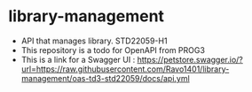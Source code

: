 # library-management
- API that manages library. STD22059-H1
- This repository is a todo for OpenAPI from PROG3
- This is a link for a Swagger UI : https://petstore.swagger.io/?url=https://raw.githubusercontent.com/Ravo1401/library-management/oas-td3-std22059/docs/api.yml
